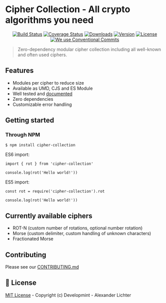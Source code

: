 # Cipher Collection - All crypto algorithms you need

<p align="center">
  <a href="https://travis-ci.org/Developmint/cipher-collection"><img src="https://img.shields.io/travis/Developmint/cipher-collection/master.svg" alt="Build Status"></a>
  <a href="https://codecov.io/gh/Developmint/cipher-collection"><img src="https://img.shields.io/codecov/c/github/Developmint/cipher-collection/master.svg" alt="Coverage Status"></a>
  <a href="https://www.npmjs.com/package/cipher-collection"><img src="https://img.shields.io/npm/dm/cipher-collection.svg" alt="Downloads"></a>
  <a href="https://www.npmjs.com/package/cipher-collection"><img src="https://img.shields.io/npm/v/cipher-collection.svg" alt="Version"></a>
  <a href="https://www.npmjs.com/package/cipher-collection"><img src="https://img.shields.io/npm/l/cipher-collection.svg" alt="License"></a>
  <a href="https://conventionalcommits.org"><img src="https://img.shields.io/badge/Conventional%20Commits-1.0.0-yellow.svg" alt="We use Conventional Commits"></a>
</p>

> Zero-dependency modular cipher collection including all well-known and often used ciphers.

## Features

- Modules per cipher to reduce size
- Available as UMD, CJS and ES Module
- Well tested and [documented](./docs/index.md)
- Zero dependencies
- Customizable error handling

## Getting started


### Through NPM
```
$ npm install cipher-collection
```

ES6 import:

```
import { rot } from 'cipher-collection'

console.log(rot('Hello world!'))
```
ES5 import:

```
const rot = require('cipher-collection').rot

console.log(rot('Hello world!'))
```


## Currently available ciphers

- ROT-N (custom number of rotations, optional number rotation)
- Morse (custom delimiter, custom handling of unknown characters)
- Fractionated Morse


## Contributing

Please see our [CONTRIBUTING.md](./CONTRIBUTING.md)


## 📑 License

[MIT License](./LICENSE) - Copyright (c) Developmint - Alexander Lichter

